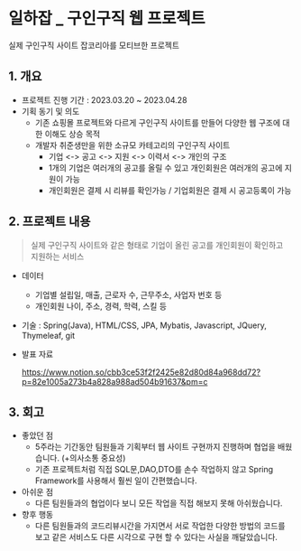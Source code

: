 # 일하잡 _ 구인구직 웹 프로젝트
실제 구인구직 사이트 잡코리아를 모티브한 프로젝트

## 1. 개요

- 프로젝트 진행 기간 : 2023.03.20 ~ 2023.04.28
- 기획 동기 및 의도
    - 기존 쇼핑몰 프로젝트와 다르게 구인구직 사이트를 만들어 다양한 웹 구조에 대한 이해도 상승 목적
    - 개발자 취준생만을 위한 소규모 카테고리의 구인구직 사이트
        - 기업 <-> 공고 <-> 지원 <-> 이력서 <-> 개인의 구조
        - 1개의 기업은 여러개의 공고를 올릴 수 있고 개인회원은 여러개의 공고에 지원이 가능
        - 개인회원은 결제 시 리뷰를 확인가능 / 기업회원은 결제 시 공고등록이 가능


## 2. 프로젝트 내용

> 실제 구인구직 사이트와 같은 형태로 기업이 올린 공고를 개인회원이 확인하고 지원하는 서비스


- 데이터
    - 기업별 설립일, 매출, 근로자 수, 근무주소, 사업자 번호 등
    - 개인회원 나이, 주소, 경력, 학력, 스킬 등
- 기술 : Spring(Java), HTML/CSS, JPA, Mybatis,  Javascript, JQuery, Thymeleaf, git
- 발표 자료
    
   https://www.notion.so/cbb3ce53f2f2425e82d80d84a968dd72?p=82e1005a273b4a828a988ad504b91637&pm=c

## 3. 회고


- 좋았던 점
    - 5주라는 기간동안 팀원들과 기획부터 웹 사이트 구현까지 진행하며 협업을 배웠습니다. (+의사소통 중요성)
    - 기존 프로젝트처럼 직접 SQL문,DAO,DTO를 손수 작업하지 않고 Spring Framework를 사용해서 훨씬 일이 간편했습니다.
- 아쉬운 점
    - 다른 팀원들과의 협업이다 보니 모든 작업을 직접 해보지 못해 아쉬웠습니다.
- 향후 행동
    - 다른 팀원들과의 코드리뷰시간을 가지면서 서로 작업한 다양한 방법의 코드를 보고 같은 서비스도 다른 시각으로 구현
      할 수 있다는 사실을 깨달았습니다.
